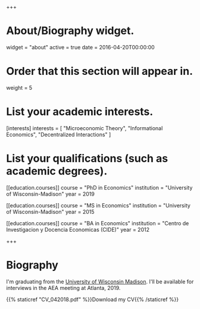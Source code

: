 +++
# About/Biography widget.
widget = "about"
active = true
date = 2016-04-20T00:00:00

# Order that this section will appear in.
weight = 5

# List your academic interests.
[interests]
  interests = [
    "Microeconomic Theory",
    "Informational Economics",
    "Decentralized Interactions"
  ]

# List your qualifications (such as academic degrees).
[[education.courses]]
  course = "PhD in Economics"
  institution = "University of Wisconsin-Madison"
  year = 2019

[[education.courses]]
  course = "MS in Economics"
  institution = "University of Wisconsin-Madison"
  year = 2015

[[education.courses]]
  course = "BA in Economics"
  institution = "Centro de Investigacion y Docencia Economicas (CIDE)"
  year = 2012
 
+++

# Biography

I'm graduating from the [University of Wisconsin Madison](https://econ.wisc.edu). I'll be available for interviews in the AEA meeting at Atlanta, 2019.

{{% staticref "CV_042018.pdf" %}}Download my CV{{% /staticref %}}
